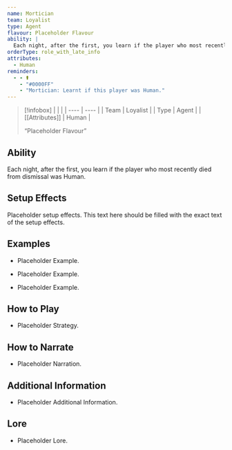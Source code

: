```yaml
---
name: Mortician
team: Loyalist
type: Agent
flavour: Placeholder Flavour
ability: |
  Each night, after the first, you learn if the player who most recently died from dismissal was Human.
orderType: role_with_late_info
attributes:
  - Human
reminders:
  - - ⚰️
    - "#0000FF"
    - "Mortician: Learnt if this player was Human."
---
```

> [!infobox]
> |  |  |
> | ---- | ---- |
> | Team | Loyalist |
> | Type | Agent |
> | [[Attributes]] | Human |
> 
>  “Placeholder Flavour”

## Ability
Each night, after the first, you learn if the player who most recently died from dismissal was Human.

## Setup Effects
Placeholder setup effects. This text here should be filled with the exact text of the setup effects.

## Examples
- Placeholder Example.

- Placeholder Example.

- Placeholder Example.

## How to Play
- Placeholder Strategy.

## How to Narrate
- Placeholder Narration.

## Additional Information
- Placeholder Additional Information.

## Lore
- Placeholder Lore.